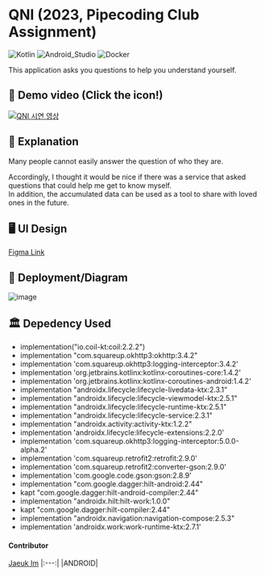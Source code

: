 # QNI (2023, Pipecoding Club Assignment)


![Kotlin](https://img.shields.io/badge/Kotlin-007396?style=flat-square&logo=Kotlin&logoColor=white)
![Android_Studio](https://img.shields.io/badge/Android_Studio-FFCC33?style=flat-square&logo=Androidstudio&logoColor=white)
![Docker](https://img.shields.io/badge/Docker-4285F4?style=flat-square&logo=Docker&logoColor=white)

This application asks you questions to help you understand yourself.

## 📱 Demo video (Click the icon!)

[![QNI 시연 영상](https://user-images.githubusercontent.com/43805087/213970860-1e1cf54d-6014-4a9c-a4ef-cf4d609d9ca5.png)](https://www.youtube.com/embed/qi77ARROcXo)

## 📖 Explanation

Many people cannot easily answer the question of who they are.

Accordingly, I thought it would be nice if there was a service that asked questions that could help me get to know myself.  
In addition, the accumulated data can be used as a tool to share with loved ones in the future.

## 🖥️ UI Design
[Figma Link](https://www.figma.com/file/ZY0M8jz6apBFTpYiXe5H4s/%ED%8C%8C%EC%9D%B4%ED%94%84-%EC%BD%94%EB%94%A9-%ED%81%B4%EB%9F%BD_%EA%B3%BC%EC%A0%9C?node-id=0%3A1&t=4G5qNN3cJOKI6Jc5-1)

## 📐 Deployment/Diagram
![image](https://user-images.githubusercontent.com/43805087/213965765-3cb45361-1419-4f37-b6ae-6580a0c0b167.png)

## 🏛️ Depedency Used
- implementation("io.coil-kt:coil:2.2.2")
- implementation "com.squareup.okhttp3:okhttp:3.4.2"
- implementation 'com.squareup.okhttp3:logging-interceptor:3.4.2'
- implementation 'org.jetbrains.kotlinx:kotlinx-coroutines-core:1.4.2'
- implementation 'org.jetbrains.kotlinx:kotlinx-coroutines-android:1.4.2'
- implementation "androidx.lifecycle:lifecycle-livedata-ktx:2.3.1"
- implementation "androidx.lifecycle:lifecycle-viewmodel-ktx:2.5.1"
- implementation "androidx.lifecycle:lifecycle-runtime-ktx:2.5.1"
- implementation "androidx.lifecycle:lifecycle-service:2.3.1"
- implementation "androidx.activity:activity-ktx:1.2.2"
- implementation 'androidx.lifecycle:lifecycle-extensions:2.2.0'
- implementation 'com.squareup.okhttp3:logging-interceptor:5.0.0-alpha.2'
- implementation 'com.squareup.retrofit2:retrofit:2.9.0'
- implementation 'com.squareup.retrofit2:converter-gson:2.9.0'
- implementation 'com.google.code.gson:gson:2.8.9'
- implementation "com.google.dagger:hilt-android:2.44"
- kapt "com.google.dagger:hilt-android-compiler:2.44"
- implementation "androidx.hilt:hilt-work:1.0.0"
- kapt "com.google.dagger:hilt-compiler:2.44"
- implementation "androidx.navigation:navigation-compose:2.5.3"
- implementation 'androidx.work:work-runtime-ktx:2.7.1'
  
#### Contributor

[Jaeuk Im](https://github.com/iju1633)
|:---:|
|ANDROID|
